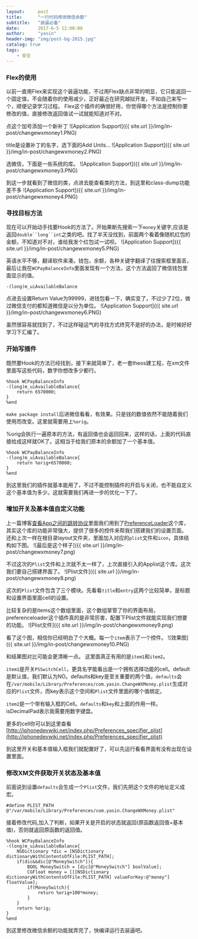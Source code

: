 ```yaml
---
layout:     post
title:      "一行代码修改微信余额"
subtitle:   "装逼必备"
date:       2017-6-5 12:00:00
author:     "yasin"
header-img: "img/post-bg-2015.jpg"
catalog: true
tags:
    - 安全
---
```



### Flex的使用

以前一直用Flex来实现这个装逼功能，不过用Flex缺点非常的明显，它只能返回一个固定值，不会随着你的使用减少，正好最近在研究越狱开发，不如自己来写一个，顺便记录学习过程。
Flex这个插件的确很好用，你觉得哪个方法是控制你要修改的值，直接修改返回值试一试就能知道对不对。

点这个加号添加一个新补丁
![Application Support]({{ site.url }}/img/in-post/changewxmoney1.PNG)

title是设置补丁的名字，选下面的Add Units...
![Application Support]({{ site.url }}/img/in-post/changewxmoney2.PNG)

选微信，下面是一些系统的库。
![Application Support]({{ site.url }}/img/in-post/changewxmoney3.PNG)

到这一步就看到了微信的类，点进去能查看类的方法，到这里和class-dump功能差不多
![Application Support]({{ site.url }}/img/in-post/changewxmoney4.PNG)

### 寻找目标方法

现在可以开始动手找要Hook的方法了。开始果断先搜索一下`money`关键字,应该是返回`double``long``int`之类的吧。找了半天没找到，前面两个看着像随机红包的金额，不知道对不对，谁给我发个红包试一试呗。
![Application Support]({{ site.url }}/img/in-post/changewxmoney5.PNG)

英语水平不够，翻译软件来凑。钱包，余额，各种关键字翻译了往搜索框里面丢，最后让我在`WCPayBalanceInfo`里面发现有一个方法，这个方法返回了微信钱包里面显示的值。

```
-(long)m_uiAvailableBalance
```

点进去设置Return Value为99999，进钱包看一下，确实变了，不过少了2位，做过微信支付的都知道微信是以分为单位。
![Application Support]({{ site.url }}/img/in-post/changewxmoney6.PNG)

虽然很容易就找到了，不过这样碰运气的寻找方式终究不是好的办法，是时候好好学习下汇编了。

### 开始写插件

既然要Hook的方法已经找到，接下来就简单了，老一套theos建工程，在xm文件里面写这些代码，数字你想改多少都行。

```
%hook WCPayBalanceInfo
-(long)m_uiAvailableBalance{
	return 6570000;
}
%end
```

`make package install`后进微信看看，有效果。只是钱的数值依然不能随着我们使用而改变。这里就需要用上`%orig`。

%orig会执行一遍原本的方法，有返回值也会返回回来，这样的话，上面的代码直接给成这样就OK了。这相当于给我们原本的余额加了一个基本值。

```
%hook WCPayBalanceInfo
-(long)m_uiAvailableBalance{
	return %orig+6570000;
}
%end
```

到这里我们的插件就基本能用了，不过不能控制插件的开启与关闭，也不能自定义这个基本值为多少。这就需要我们再进一步的优化一下了。

### 增加开关及基本值自定义功能

上一篇博客[查看App之间的跳转协议](https://yasintian.github.io/2017/06/01/UrlScheme%E6%9F%A5%E7%9C%8B/)里面我们用到了[PreferenceLoader](https://github.com/DHowett/preferenceloader)这个库，其实这个库的功能非常强大，提供了很多的控件来帮我们搭建我们的设置页面。
还和上次一样在根目录layout文件夹，里面加入对应的`plist`文件和`icon`，具体结构如下图。
![最后是这个样子]({{ site.url }}/img/in-post/changewxmoney7.png)

不过这次的`Plist`文件和上次就不太一样了，上次直接引入的Applist这个库。这次我们要自己搭建界面了。
![Plist文件]({{ site.url }}/img/in-post/changewxmoney8.png)

这次的`Plist`文件包含了三个模块。先看看`title`和`entry`这两个比较简单，是标题和设置界面里面cell的设置。

比较复杂的是items这个数组里面，这个数组掌管了你的界面布局，preferenceloader这个插件真的是非常厉害，配置下Plist文件就能实现我们想要的功能。
![Plist文件]({{ site.url }}/img/in-post/changewxmoney9.png)

看了这个图，相信你已经明白了个大概。每一个`item`表示了一个控件。
![效果图]({{ site.url }}/img/in-post/changewxmoney10.PNG)

和结果图对比可能会更清晰一点。
这里面真正有用的是`item1`和`item2`。

`item1`是开关`PSSwitchCell`，更具名字能看出是一个拥有选择功能的cell。default是默认值，我们默认为NO。defaults和key是至关重要的两个值，`defaults`会在`/var/mobile/Library/Preferences/com.yasin.ChangeWXMoney.plist`生成对应的`Plist`文件，而key表示这个空间和`Plist`文件里面的哪个值绑定。

`item2`是一个带有输入框的Cell。`defaults`和`key`和上面的作用一样。isDecimalPad表示我需要用数字键盘。

更多的cell你可以到这里查看
[http://iphonedevwiki.net/index.php/Preferences_specifier_plist](http://iphonedevwiki.net/index.php/Preferences_specifier_plist)

到这里开关和基本值输入框我们就配置好了，可以先运行看看界面有没有出现在设置里面。

### 修改XM文件获取开关状态及基本值
前面说到设置`defaults`会生成一个`Plist`文件，我们先把这个文件的地址定义成宏。
```
#define PLIST_PATH @"/var/mobile/Library/Preferences/com.yasin.ChangeWXMoney.plist"
```

接着修改代码,加入了判断，如果开关是开启的状态就返回(原函数返回值+基本值)，否则就返回原函数的返回值。
```
%hook WCPayBalanceInfo
-(long)m_uiAvailableBalance{
    NSDictionary *dic = [NSDictionary dictionaryWithContentsOfFile:PLIST_PATH];
    if(dic&&dic[@"MoneySwitch"]){
        BOOL MoneySwitch = [dic[@"MoneySwitch"] boolValue];
        CGFloat money = [[[NSDictionary dictionaryWithContentsOfFile:PLIST_PATH] valueForKey:@"money"] floatValue];
        if(MoneySwitch){
            return %orig+100*money;
        }
    }
    return %orig;
}
%end
```
到这里修改微信余额的功能就弄完了，快编译运行去装逼吧。







